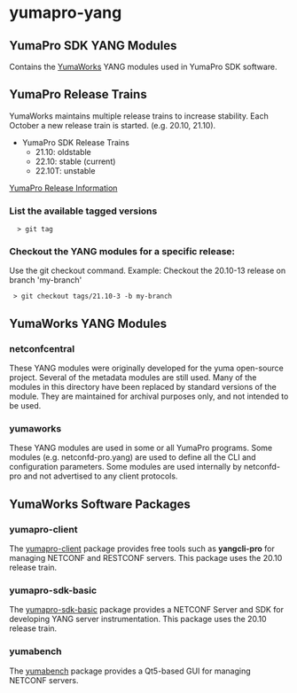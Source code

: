 # yumapro-yang

## YumaPro SDK YANG Modules

Contains the [YumaWorks](https://www.yumaworks.com)
YANG modules used in YumaPro SDK software.

## YumaPro Release Trains

YumaWorks maintains multiple release trains to increase stability.
Each October a new release train is started. (e.g. 20.10, 21.10).

 - YumaPro SDK Release Trains
     - 21.10: oldstable
     - 22.10: stable (current)
     - 22.10T: unstable

[YumaPro Release Information](https://www.yumaworks.com/features/yumapro-sdk-release-information/)

### List the available tagged versions


      > git tag


### Checkout the YANG modules for a specific release:

Use the git checkout command. Example: Checkout the 20.10-13 release on branch 'my-branch'


     > git checkout tags/21.10-3 -b my-branch


## YumaWorks YANG Modules

### netconfcentral

These YANG modules were originally developed for the yuma open-source project.
Several of the metadata modules are still used.  Many of the modules in this
directory have been replaced by standard versions of the module. They are
maintained for archival purposes only, and not intended to be used.

### yumaworks

These YANG modules are used in some or all YumaPro programs.
Some modules (e.g. netconfd-pro.yang) are used to define all the CLI
and configuration parameters.  Some modules are used internally by
netconfd-pro and not advertised to any client protocols.


## YumaWorks Software Packages

### yumapro-client

The [yumapro-client](https://www.yumaworks.com/support/download-yumapro-client/)
package provides free tools such as **yangcli-pro** for managing NETCONF and RESTCONF servers.
This package uses the 20.10 release train.

### yumapro-sdk-basic

The [yumapro-sdk-basic](https://www.yumaworks.com/support/download-yumapro-sdk-basic/)
package provides a NETCONF Server and SDK for developing YANG server instrumentation.
This package uses the 20.10 release train.

### yumabench

The [yumabench](https://www.yumaworks.com/tools/yumabench/)
package provides a Qt5-based GUI for managing NETCONF servers.
